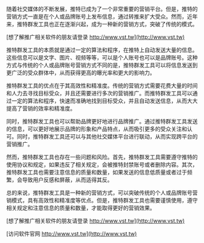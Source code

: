 随着社交媒体的不断发展，推特已成为了一个非常重要的营销平台。但是，推特的营销方式一直是在个人或品牌账号上发布信息，通过转推来扩大受众。然而，近年来，推特群发工具也正在逐渐兴起，成为一种新的营销方式，突破了传统的模式。

[想了解推广相关软件的朋友请登录 http://www.vst.tw](http://www.vst.tw)

推特群发工具的本质就是通过一定的算法和程序，在推特上自动发送大量的信息。这些信息可以是文字、图片、视频等等，可以是个人账号也可以是品牌账号。这种方式与传统的个人或品牌账号营销方式不同的是，推特群发工具可以将信息发送到更广泛的受众群体中，从而获得更高的曝光率和更大的影响力。

推特群发工具的优点在于其高效性和精准度。传统的营销方式需要花费大量的时间和人力去寻找目标受众，并且还需要进行多次的营销推广。而推特群发工具可以通过一定的算法和程序，快速而准确地找到目标受众，并且自动发送信息，从而大大提高了营销的效率和精准度。

同时，推特群发工具也可以帮助品牌更好地进行品牌推广。通过推特群发工具发送的信息，可以更好地展示品牌的形象和产品特点，从而吸引更多的受众关注和认可。同时，推特群发工具还可以与其他社交媒体平台进行联动，从而实现跨平台的营销推广。

然而，推特群发工具也存在一些问题和风险。首先，推特群发工具需要遵守推特的使用协议和规定，如果违反了相关规定，会被推特封禁账号或者删除内容。其次，推特群发工具也需要注意信息的质量和数量，如果发送的信息低质量或者过于频繁，会导致用户反感和屏蔽，从而适得其反。

总的来说，推特群发工具是一种新的营销方式，可以突破传统的个人或品牌账号营销模式，具有高效性和精准度等优点。但是，推特群发工具也需要谨慎使用，遵守相关规定和注意信息的质量和数量，才能取得更好的营销效果。

[想了解推广相关软件的朋友请登录 http://www.vst.tw](http://www.vst.tw)


[访问软件官网 http://www.vst.tw](http://www.vst.tw)
